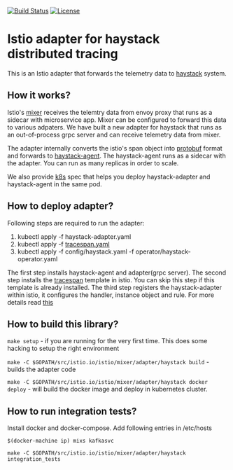 [![Build Status](https://travis-ci.org/ExpediaDotCom/haystack-istio.svg?branch=master)](https://travis-ci.org/ExpediaDotCom/haystack-istio)
[![License](https://img.shields.io/badge/license-Apache%20License%202.0-blue.svg)](https://github.com/ExpediaDotCom/haystack/blob/master/LICENSE)

# Istio adapter for haystack distributed tracing

This is an Istio adapter that forwards the telemetry data to [haystack](http://github.com/ExpediaDotCom/haystack) system.

## How it works?
Istio's [mixer](https://istio.io/docs/concepts/policies-and-telemetry/) receives the telemtry data from envoy proxy that runs as a sidecar with microservice app. Mixer can be configured to forward this data to various adpaters. We have built a new adapter for haystack that runs as an out-of-process grpc server and can receive telemetry data from mixer. 

The adapter internally converts the istio's span object into [protobuf](https://github.com/ExpediaDotCom/haystack-idl/blob/master/proto/span.proto) format and forwards to [haystack-agent](http://github.com/ExpediaDotCom/haystack-agent). The haystack-agent runs as a sidecar with the adapter. You can run as many replicas in order to scale. 

We also provide [k8s](./haystack-adapter.yaml) spec that helps you deploy haystack-adapter and haystack-agent in the same pod.

## How to deploy adapter?
Following steps are required to run the adapter:

1. kubectl apply -f haystack-adapter.yaml
2. kubectl apply -f [tracespan.yaml](https://github.com/istio/istio/blob/master/mixer/template/tracespan/tracespan.yaml) 
3. kubectl apply -f config/haystack.yaml -f operator/haystack-operator.yaml

The first step installs haystack-agent and adapter(grpc server). The second step installs the [tracespan](https://istio.io/docs/reference/config/policy-and-telemetry/templates/tracespan/) template in istio. You can skip this step if this template is already installed. The third step registers the haystack-adapter within istio, it configures the handler, instance object and rule. For more details read [this](https://istio.io/blog/2017/adapter-model/)  
 
## How to build this library?
`make setup` - if you are running for the very first time. This does some hacking to setup the right environment

`make -C $GOPATH/src/istio.io/istio/mixer/adapter/haystack build` - builds the adapter code

`make -C $GOPATH/src/istio.io/istio/mixer/adapter/haystack docker deploy` - will build the docker image and deploy in kubernetes cluster.

## How to run integration tests?
Install docker and docker-compose. Add following entries in /etc/hosts
```
$(docker-machine ip) mixs kafkasvc
```

`make -C $GOPATH/src/istio.io/istio/mixer/adapter/haystack integration_tests`

